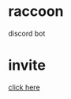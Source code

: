 # raccoon
discord bot

# invite
[click here](https://discord.com/api/oauth2/authorize?client_id=926464366746939443&permissions=397556115472&scope=bot)
